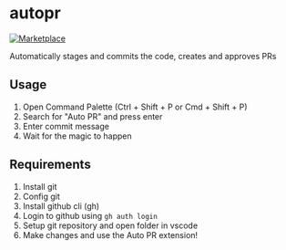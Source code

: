 # autopr 

[![Marketplace](https://vsmarketplacebadge.apphb.com/version/tejasmr.autopr.svg)](https://marketplace.visualstudio.com/items?itemName=tejasmr.autopr) 

Automatically stages and commits the code, creates and approves PRs

## Usage

1. Open Command Palette (Ctrl + Shift + P or Cmd + Shift + P)
2. Search for "Auto PR" and press enter
3. Enter commit message
4. Wait for the magic to happen

## Requirements

1. Install git
2. Config git
3. Install github cli (gh)
4. Login to github using `gh auth login`
5. Setup git repository and open folder in vscode
6. Make changes and use the Auto PR extension!

